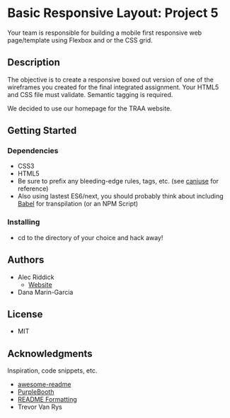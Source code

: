 # Basic Responsive Layout: Project 5

Your team is responsible for building a mobile first responsive web page/template using Flexbox and or the CSS grid.

## Description

The objective is to create a responsive boxed out version of one of the wireframes you created for the final integrated assignment. Your HTML5 and CSS file must validate. Semantic tagging is required.

We decided to use our homepage for the TRAA website.

## Getting Started

### Dependencies

* CSS3
* HTML5
* Be sure to prefix any bleeding-edge rules, tags, etc. (see [caniuse](https://caniuse.com/) for reference)
* Also using lastest ES6/next, you should probably think about including [Babel](https://babeljs.io/) for transpilation (or an NPM Script)

### Installing

* cd to the directory of your choice and hack away!

## Authors

* Alec Riddick
	* [Website](http://www.chroniclesofriddickdesign.com/)
* Dana Marin-Garcia

## License

* MIT

## Acknowledgments

Inspiration, code snippets, etc.
* [awesome-readme](https://github.com/matiassingers/awesome-readme)
* [PurpleBooth](https://gist.github.com/PurpleBooth/109311bb0361f32d87a2)
* [README Formatting](https://guides.github.com/features/mastering-markdown/)
* Trevor Van Rys